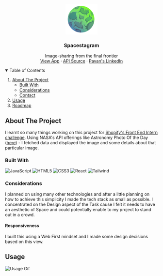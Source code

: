 
<br />
<p align="center">
    <img src="https://raw.githubusercontent.com/pavansrinivasmamidala/spacestagram/main/src/assets/readme-logo.png" alt="Logo" width="105" height="100" style="border-radius:"100%"">
  </a>
  <h3 align="center">Spacestagram</h3>
  <p align="center">
    Image-sharing from the final frontier
    <br />
    <a href="https://spacestagram-lyart.vercel.app">View App</a>
    ·
    <a href="https://github.com/pavansrinivasmamidala/spacestagram">API Source</a>
    ·
    <a href="https://www.linkedin.com/in/pavan-srinivas-mamidala-152139154/">Pavan's LinkedIn</a>
  </p>
</p>

<!-- TABLE OF CONTENTS -->
<details open="open">
  <summary>Table of Contents</summary>
  <ol>
    <li>
      <a href="#about-the-project">About The Project</a>
      <ul>
        <li><a href="#built-with">Built With</a></li>
          <li><a href="#considerations">Considerations</a></li>
        <li><a href="#contact">Contact</a></li>
      </ul>
    </li>
    </li>
    <li><a href="#usage">Usage</a></li>
    <li><a href="#roadmap">Roadmap</a></li>
  </ol>
</details>

## About The Project

I learnt so many things working on this project for [Shopify's Front End Intern challenge](https://docs.google.com/document/d/13zXpyrC2yGxoLXKktxw2VJG2Jw8SdUfliLM-bYQLjqE/edit). Using NASA's API offerings like Astronomy Photo Of the Day ([here](https://api.nasa.gov/)) - I fetched data and displayed the image and some details about that particular image.


### Built With

![JavaScript](https://img.shields.io/badge/javascript-%23323330.svg?style=for-the-badge&logo=javascript&logoColor=%23F7DF1E)
![HTML5](https://img.shields.io/badge/html5-%23E34F26.svg?style=for-the-badge&logo=html5&logoColor=white)
![CSS3](https://img.shields.io/badge/css3-%231572B6.svg?style=for-the-badge&logo=css3&logoColor=white)
![React](https://img.shields.io/badge/react-%2320232a.svg?style=for-the-badge&logo=react&logoColor=%2361DAFB)
![Tailwind](https://img.shields.io/badge/Tailwind%20-CSS-blue?style=for-the-badge)

### Considerations

I planned on using many other technologies and after a little planning on how to achieve this simplicity I made the tech stack as small as possible. I concentrated on the Design aspect of the Task cause I felt it needs to have an aesthetic of Space and could potentially enable to my project to stand out in a crowd.

#### Responsiveness

I built this using a Web First mindset and I made some design decisions based on this view. 

## Usage

<img src="https://raw.githubusercontent.com/pavansrinivasmamidala/spacestagram/main/Video%20for%20Readme/recording.gif" alt="Usage Gif" />

